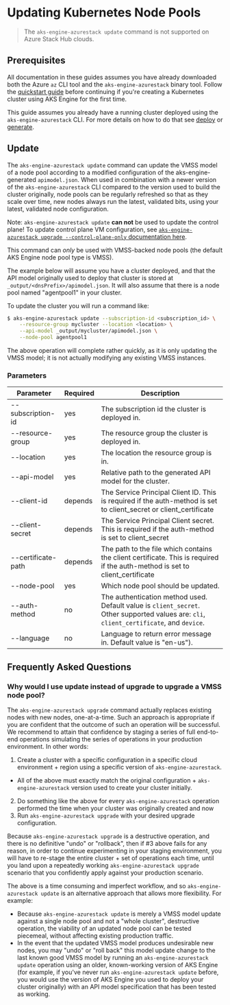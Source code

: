 # Updating Kubernetes Node Pools

> The `aks-engine-azurestack update` command is not supported on Azure Stack Hub clouds.

## Prerequisites

All documentation in these guides assumes you have already downloaded both the Azure `az` CLI tool and the `aks-engine-azurestack` binary tool. Follow the [quickstart guide](../tutorials/quickstart.md) before continuing if you're creating a Kubernetes cluster using AKS Engine for the first time.

This guide assumes you already have a running cluster deployed using the `aks-engine-azurestack` CLI. For more details on how to do that see [deploy](creating_new_clusters.md#deploy) or [generate](generate.md).

## Update

The `aks-engine-azurestack update` command can update the VMSS model of a node pool according to a modified configuration of the aks-engine-generated `apimodel.json`. When used in combination with a newer version of the `aks-engine-azurestack` CLI compared to the version used to build the cluster originally, node pools can be regularly refreshed so that as they scale over time, new nodes always run the latest, validated bits, using your latest, validated node configuration.

Note: `aks-engine-azurestack update` **can not** be used to update the control plane! To update control plane VM configuration, see [`aks-engine-azurestack upgrade --control-plane-only` documentation here](upgrade.md#when-should-i-use-aks-engine-upgrade---control-plane-only).

This command can *only* be used with VMSS-backed node pools (the default AKS Engine node pool type is VMSS).

The example below will assume you have a cluster deployed, and that the API model originally used to deploy that cluster is stored at `_output/<dnsPrefix>/apimodel.json`. It will also assume that there is a node pool named "agentpool1" in your cluster.

To update the cluster you will run a command like:

```sh
$ aks-engine-azurestack update --subscription-id <subscription_id> \
    --resource-group mycluster --location <location> \
    --api-model _output/mycluster/apimodel.json \
    --node-pool agentpool1
```

The above operation will complete rather quickly, as it is only updating the VMSS model; it is not actually modifying any existing VMSS instances.

### Parameters

|Parameter|Required|Description|
|-----------------|---|---|
|--subscription-id|yes|The subscription id the cluster is deployed in.|
|--resource-group|yes|The resource group the cluster is deployed in.|
|--location|yes|The location the resource group is in.|
|--api-model|yes|Relative path to the generated API model for the cluster.|
|--client-id|depends| The Service Principal Client ID. This is required if the auth-method is set to client_secret or client_certificate|
|--client-secret|depends| The Service Principal Client secret. This is required if the auth-method is set to client_secret|
|--certificate-path|depends| The path to the file which contains the client certificate. This is required if the auth-method is set to client_certificate|
|--node-pool|yes|Which node pool should be updated.|
|--auth-method|no|The authentication method used. Default value is `client_secret`. Other supported values are: `cli`, `client_certificate`, and `device`.|
|--language|no|Language to return error message in. Default value is "en-us").|

## Frequently Asked Questions

### Why would I use update instead of upgrade to upgrade a VMSS node pool?

The `aks-engine-azurestack upgrade` command actually replaces existing nodes with new nodes, one-at-a-time. Such an approach is appropriate if you are  confident that the outcome of such an operation will be successful. We recommend to attain that confidence by staging a series of full end-to-end operations simulating the series of operations in your production environment. In other words:

1. Create a cluster with a specific configuration in a specific cloud environment + region using a specific version of `aks-engine-azurestack`.
  - All of the above must exactly match the original configuration + `aks-engine-azurestack` version used to create your cluster initially.
2. Do something like the above for every `aks-engine-azurestack` operation performed the time when your cluster was originally created and now
3. Run `aks-engine-azurestack upgrade` with your desired upgrade configuration.

Because `aks-engine-azurestack upgrade` is a destructive operation, and there is no definitive "undo" or "rollback", then if #3 above fails for any reason, in order to continue experimenting in your staging environment, you will have to re-stage the entire cluster + set of operations each time, until you land upon a repeatedly working `aks-engine-azurestack upgrade` scenario that you confidently apply against your production scenario.

The above is a time consuming and imperfect workflow, and so `aks-engine-azurestack update` is an alternative approach that allows more flexibility. For example:

- Because `aks-engine-azurestack update` is merely a VMSS model update against a single node pool and not a "whole cluster", destructive operation, the viability of an updated node pool can be tested piecemeal, without affecting existing production traffic.
- In the event that the updated VMSS model produces undesirable new nodes, you may "undo" or "roll back" this model update change to the last known good VMSS model by running an `aks-engine-azurestack update` operation using an older, known-working version of AKS Engine (for example, if you've never run `aks-engine-azurestack update` before, you would use the version of AKS Engine you used to deploy your cluster originally) with an API model specification that has been tested as working.

